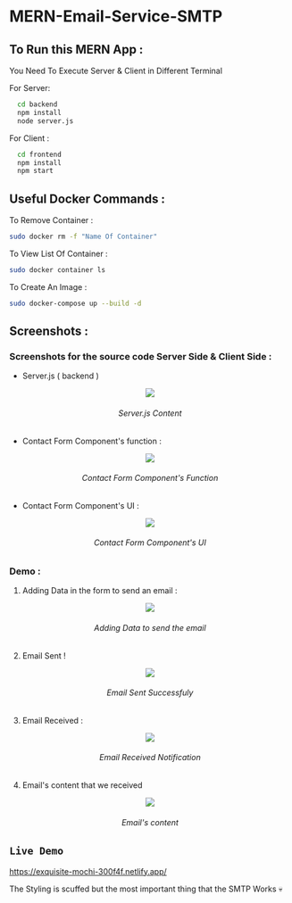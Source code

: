 # MERN-Email-Service-SMTP

## To Run this MERN App : 

You Need To Execute Server & Client in Different Terminal 

 For Server: 

```bash
  cd backend
  npm install 
  node server.js
```
For Client : 

```bash
  cd frontend
  npm install 
  npm start
```

## Useful Docker Commands :

 To Remove Container :
```bash
sudo docker rm -f "Name Of Container"
```

 To View List Of Container :
```bash
sudo docker container ls
```

 To Create An Image :
```bash
sudo docker-compose up --build -d
```

## Screenshots :

###  Screenshots for the source code Server Side & Client Side :

- Server.js ( backend )

<p align="center">
 <img  src="https://user-images.githubusercontent.com/71633887/235711520-27d064ab-3703-46f7-95d0-181d16936a5d.jpg">
</p>
<h6 align="center" > Server.js Content </h6>


- Contact Form Component's function : 

<p align="center">
 <img  src="https://user-images.githubusercontent.com/71633887/235711670-c91daac5-1f85-49b9-a1a8-da6450eba8b2.jpg">
</p>
<h6 align="center" > Contact Form Component's Function </h6>


- Contact Form Component's UI  : 

<p align="center">
 <img  src="https://user-images.githubusercontent.com/71633887/235712004-d7cb1d1f-f4a1-442d-b7e9-31f46732d476.jpg">
</p>
<h6 align="center" > Contact Form Component's UI </h6>

### Demo :

1. Adding Data in the form to send an email : 

<p align="center">
 <img  src="https://user-images.githubusercontent.com/71633887/235712541-9bd0de9b-03a1-4457-9635-8138ab50e114.jpg">
</p>
<h6 align="center" >  Adding Data to send the email </h6>

2. Email Sent ! 

<p align="center">
  <img  src="https://user-images.githubusercontent.com/71633887/235712589-8517eb4b-efab-48d4-b7d7-dd4b36b1c9d8.jpg">
 </p>
 <h6 align="center" > Email Sent Successfuly </h6>

3. Email Received : 

<p align="center">
 <img  src="https://user-images.githubusercontent.com/71633887/235712630-1d8254c6-2c68-4069-b828-90e98dc9008a.jpg">
</p>
 <h6 align="center" > Email Received Notification </h6>

4. Email's content that we received

<p align="center">
 <img  src="https://user-images.githubusercontent.com/71633887/235712658-fb2af4f1-9ff7-4c55-a8bd-9603c78c8b28.jpg">
</p>
 <h6 align="center" > Email's content  </h6>



## `Live Demo`
https://exquisite-mochi-300f4f.netlify.app/

The Styling is scuffed but the most important thing that the SMTP Works 💀 
